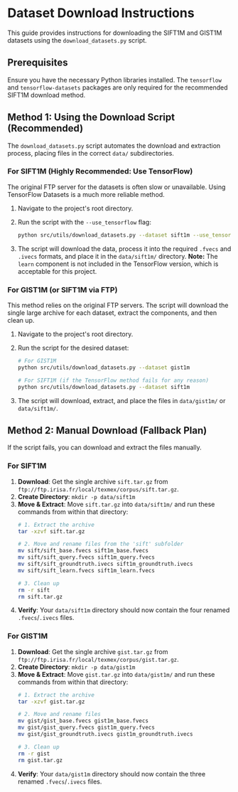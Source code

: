 # Dataset Download Instructions

This guide provides instructions for downloading the SIFT1M and GIST1M datasets using the `download_datasets.py` script.

## Prerequisites

Ensure you have the necessary Python libraries installed. The `tensorflow` and `tensorflow-datasets` packages are only required for the recommended SIFT1M download method.

## Method 1: Using the Download Script (Recommended)

The `download_datasets.py` script automates the download and extraction process, placing files in the correct `data/` subdirectories.

### For SIFT1M (Highly Recommended: Use TensorFlow)

The original FTP server for the datasets is often slow or unavailable. Using TensorFlow Datasets is a much more reliable method.

1.  Navigate to the project's root directory.
2.  Run the script with the `--use_tensorflow` flag:

    ```bash
    python src/utils/download_datasets.py --dataset sift1m --use_tensorflow
    ```

3.  The script will download the data, process it into the required `.fvecs` and `.ivecs` formats, and place it in the `data/sift1m/` directory. **Note:** The `learn` component is not included in the TensorFlow version, which is acceptable for this project.

### For GIST1M (or SIFT1M via FTP)

This method relies on the original FTP servers. The script will download the single large archive for each dataset, extract the components, and then clean up.

1.  Navigate to the project's root directory.
2.  Run the script for the desired dataset:

    ```bash
    # For GIST1M
    python src/utils/download_datasets.py --dataset gist1m

    # For SIFT1M (if the TensorFlow method fails for any reason)
    python src/utils/download_datasets.py --dataset sift1m
    ```

3.  The script will download, extract, and place the files in `data/gist1m/` or `data/sift1m/`.

## Method 2: Manual Download (Fallback Plan)

If the script fails, you can download and extract the files manually.

### For SIFT1M

1.  **Download**: Get the single archive `sift.tar.gz` from `ftp://ftp.irisa.fr/local/texmex/corpus/sift.tar.gz`.
2.  **Create Directory**: `mkdir -p data/sift1m`
3.  **Move & Extract**: Move `sift.tar.gz` into `data/sift1m/` and run these commands from within that directory:
    ```bash
    # 1. Extract the archive
    tar -xzvf sift.tar.gz
    
    # 2. Move and rename files from the 'sift' subfolder
    mv sift/sift_base.fvecs sift1m_base.fvecs
    mv sift/sift_query.fvecs sift1m_query.fvecs
    mv sift/sift_groundtruth.ivecs sift1m_groundtruth.ivecs
    mv sift/sift_learn.fvecs sift1m_learn.fvecs
    
    # 3. Clean up
    rm -r sift
    rm sift.tar.gz
    ```
4.  **Verify**: Your `data/sift1m` directory should now contain the four renamed `.fvecs`/`.ivecs` files.

### For GIST1M

1.  **Download**: Get the single archive `gist.tar.gz` from `ftp://ftp.irisa.fr/local/texmex/corpus/gist.tar.gz`.
2.  **Create Directory**: `mkdir -p data/gist1m`
3.  **Move & Extract**: Move `gist.tar.gz` into `data/gist1m/` and run these commands from within that directory:
    ```bash
    # 1. Extract the archive
    tar -xzvf gist.tar.gz

    # 2. Move and rename files
    mv gist/gist_base.fvecs gist1m_base.fvecs
    mv gist/gist_query.fvecs gist1m_query.fvecs
    mv gist/gist_groundtruth.ivecs gist1m_groundtruth.ivecs

    # 3. Clean up
    rm -r gist
    rm gist.tar.gz
    ```
4.  **Verify**: Your `data/gist1m` directory should now contain the three renamed `.fvecs`/`.ivecs` files.